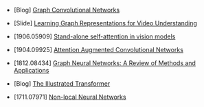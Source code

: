 - [Blog] [Graph Convolutional Networks](https://tkipf.github.io/graph-convolutional-networks/)

- [Slide] [Learning Graph Representations for Video Understanding](http://valser.org/webinar/slide/slides/20190703/graph_tutorial_xiaolong.pdf)

- [1906.05909] [Stand-alone self-attention in vision models](https://arxiv.org/abs/1906.05909)

- [1904.09925] [Attention Augmented Convolutional Networks](https://arxiv.org/abs/1904.09925)

- [1812.08434] [Graph Neural Networks: A Review of Methods and Applications](https://arxiv.org/abs/1812.08434)

- [Blog] [The Illustrated Transformer](http://jalammar.github.io/illustrated-transformer/)

- [1711.07971] [Non-local Neural Networks](https://arxiv.org/abs/1711.07971)



